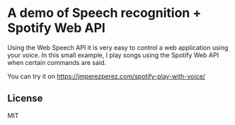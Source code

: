 A demo of Speech recognition + Spotify Web API
=========

Using the Web Speech API it is very easy to control a web application using your voice. In this small example, I play songs using the Spotify Web API when certain commands are said.

You can try it on https://jmperezperez.com/spotify-play-with-voice/

## License
MIT
